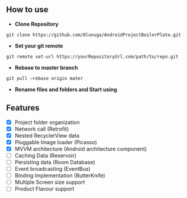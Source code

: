 ## How to use

- **Clone Repository** 
```
git clone https://github.com/Olunuga/AndroidProjectBoilerPlate.git
```

- **Set your git remote** 
```
git remote set-url https://yourRepositoryUrl.com/path/to/repo.git
```

- **Rebase to master branch** 
```
git pull —rebase origin mater
```

- **Rename files and folders and Start using**



## Features
- [x] Project folder organization
- [X] Network call (Retrofit)
- [x] Nested RecyclerView data
- [x] Pluggable Image loader (Picasso)
- [x] MVVM architecture (Android architecture component)
- [ ] Caching Data (Reservoir)
- [ ] Persisting data (Room Database)
- [ ] Event broadcasting (EventBus)
- [ ] Binding Implementation (ButterKnife)
- [ ] Multiple Screen size support
- [ ] Product Flavour support
